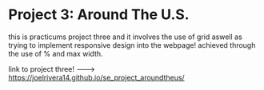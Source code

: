# Project 3: Around The U.S.

this is practicums project three and it involves the use of grid aswell as trying to implement responsive design into the webpage! achieved through the use of % and max width.

link to project three! ---> https://joelrivera14.github.io/se_project_aroundtheus/
